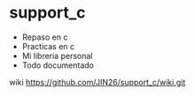 # support_c

* Repaso en c
* Practicas en c
* Mi libreria personal 
* Todo documentado

wiki https://github.com/JIN26/support_c/wiki.git
